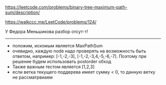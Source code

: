 https://leetcode.com/problems/binary-tree-maximum-path-sum/description/

https://walkccc.me/LeetCode/problems/124/

У Федора Меньшикова разбор отсут-т!


_____

- положим, искомым является MaxPathSum
- очевидно, каждую node надо проверять на возможность быть ответом, например: [-1,-2,-3], [-1,-2,-3,4,-5,-6,-7]. Поэтому при решение будем использовать postorder обход
- Также важным тестом является [1,2,3]
- если ветка текущего поддерева имеет сумму < 0, то данную ветку не рассматрвиаем
<!---
- идея решения заключается в слияние листов в max(root->left->val, root->right->val, 0), перед этим в выполнить MaxPathSum = max(root->left->val, root->right->val)
-->
